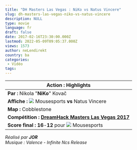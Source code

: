 ```yaml
---
title: "DH Masters Las Vegas : NiKo vs Natus Vincere"
slug: dh-masters-las-vegas-niko-vs-natus-vincere
description: NULL
type: movie
language: fr
draft: false
date: 2017-02-16T23:30:00.000Z
lastmod: 2022-05-09T09:05:37.000Z
views: 1573
author: neLendirekt
country: ba
categories:
 - Vidéo
tags:
---
```

| **Action :** Highlights                                                                                   |
| --------------------------------------------------------------------------------------------------------- |
| **Par :** Nikola "**NiKo**" Kovač                                                                         |
| **Affiche : ![](/storage/countries/flag/europe_flag_580d21b984714.gif)** Mousesports **vs** Natus Vincere |
| **Map :** Cobblestone                                                                                     |
| **Compétition : [DreamHack Masters Las Vegas 2017](http://www.hltv.org/?pageid=82&eventid=2541)**         |
| **Score final : 16**\-**12** pour ![](/storage/countries/flag/europe_flag_580d21b984714.gif) Mousesports  |

  
_Réalisé par **JOR**_  
_Musique : Valence - Infinite Ncs Release_

